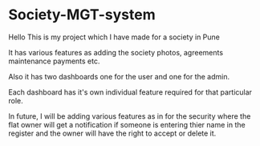 # Society-MGT-system
Hello
This is my project which I have made for a society in Pune

It has various features as adding the society photos, agreements maintenance payments etc.

Also it has two dashboards one for the user and one for the admin.

Each dashboard has it's own individual feature required for that particular role.

In future, I will be adding various features as in for the security where the flat owner will get a notification if someone is entering thier name in the register and the owner will have the right to accept or delete it.

